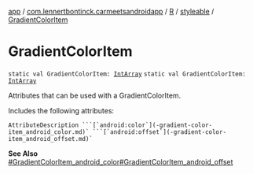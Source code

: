 [app](../../../index.md) / [com.lennertbontinck.carmeetsandroidapp](../../index.md) / [R](../index.md) / [styleable](index.md) / [GradientColorItem](./-gradient-color-item.md)

# GradientColorItem

`static val GradientColorItem: `[`IntArray`](https://kotlinlang.org/api/latest/jvm/stdlib/kotlin/-int-array/index.html)
`static val GradientColorItem: `[`IntArray`](https://kotlinlang.org/api/latest/jvm/stdlib/kotlin/-int-array/index.html)

Attributes that can be used with a GradientColorItem.

Includes the following attributes:

    AttributeDescription ```[`android:color`](-gradient-color-item_android_color.md)` ```[`android:offset`](-gradient-color-item_android_offset.md)`

**See Also**
[#GradientColorItem_android_color](-gradient-color-item_android_color.md)[#GradientColorItem_android_offset](-gradient-color-item_android_offset.md)

